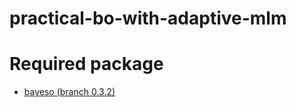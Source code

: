 # practical-bo-with-adaptive-mlm

# Required package

* [bayeso (branch 0.3.2)](https://github.com/jungtaekkim/bayeso/tree/0.3.2)
